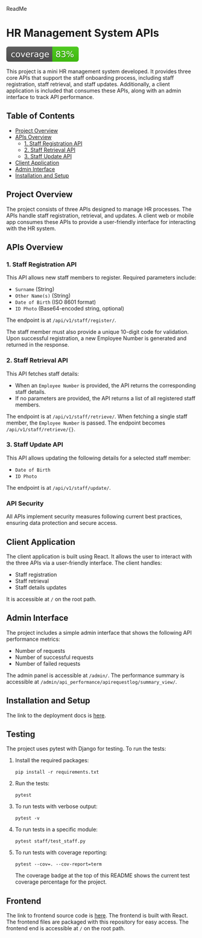 ReadMe
# HR Management System APIs

![Test Coverage](https://github.com/brightkan/trial_hr_system/blob/main/.github/badges/coverage.svg)

This project is a mini HR management system developed. It provides three core APIs that support the staff onboarding process, including staff registration, staff retrieval, and staff updates. Additionally, a client application is included that consumes these APIs, along with an admin interface to track API performance.

## Table of Contents

- [Project Overview](#project-overview)
- [APIs Overview](#apis-overview)
  - [1. Staff Registration API](#1-staff-registration-api)
  - [2. Staff Retrieval API](#2-staff-retrieval-api)
  - [3. Staff Update API](#3-staff-update-api)
- [Client Application](#client-application)
- [Admin Interface](#admin-interface)
- [Installation and Setup](#installation-and-setup)


## Project Overview

The project consists of three APIs designed to manage HR processes. The APIs handle staff registration, retrieval, and updates. A client web or mobile app consumes these APIs to provide a user-friendly interface for interacting with the HR system.

## APIs Overview

### 1. Staff Registration API

This API allows new staff members to register. Required parameters include:
- `Surname` (String)
- `Other Name(s)` (String)
- `Date of Birth` (ISO 8601 format)
- `ID Photo` (Base64-encoded string, optional)

The endpoint is at `/api/v1/staff/register/`.

The staff member must also provide a unique 10-digit code for validation. Upon successful registration, a new Employee Number is generated and returned in the response.

### 2. Staff Retrieval API

This API fetches staff details:
- When an `Employee Number` is provided, the API returns the corresponding staff details.
- If no parameters are provided, the API returns a list of all registered staff members.

The endpoint is at `/api/v1/staff/retrieve/`.
When fetching a single staff member, the `Employee Number` is passed.
The endpoint becomes `/api/v1/staff/retrieve/{}`.

### 3. Staff Update API

This API allows updating the following details for a selected staff member:
- `Date of Birth`
- `ID Photo`

The endpoint is at `/api/v1/staff/update/`.

### API Security
All APIs implement security measures following current best practices, ensuring data protection and secure access.

## Client Application

The client application is built using React. It allows the user to interact with the three APIs via a user-friendly interface. The client handles:
- Staff registration
- Staff retrieval
- Staff details updates

It is accessible at `/` on the root path.

## Admin Interface

The project includes a simple admin interface that shows the following API performance metrics:
- Number of requests
- Number of successful requests
- Number of failed requests

The admin panel is accessible at `/admin/`.
The performance summary is accessible at `/admin/api_performance/apirequestlog/summary_view/`.


## Installation and Setup

The link to the deployment docs is [here](docs/deployment.md).

## Testing

The project uses pytest with Django for testing. To run the tests:

1. Install the required packages:
   ```
   pip install -r requirements.txt
   ```

2. Run the tests:
   ```
   pytest
   ```

3. To run tests with verbose output:
   ```
   pytest -v
   ```

4. To run tests in a specific module:
   ```
   pytest staff/test_staff.py
   ```

5. To run tests with coverage reporting:
   ```
   pytest --cov=. --cov-report=term
   ```

   The coverage badge at the top of this README shows the current test coverage percentage for the project.

## Frontend 

The link to frontend source code is [here](https://github.com/brightkan/staff-frontend.git). The frontend is built with
React. The frontend files are packaged with this repository for easy access. The frontend end is accessible at `/` 
on the root path.

